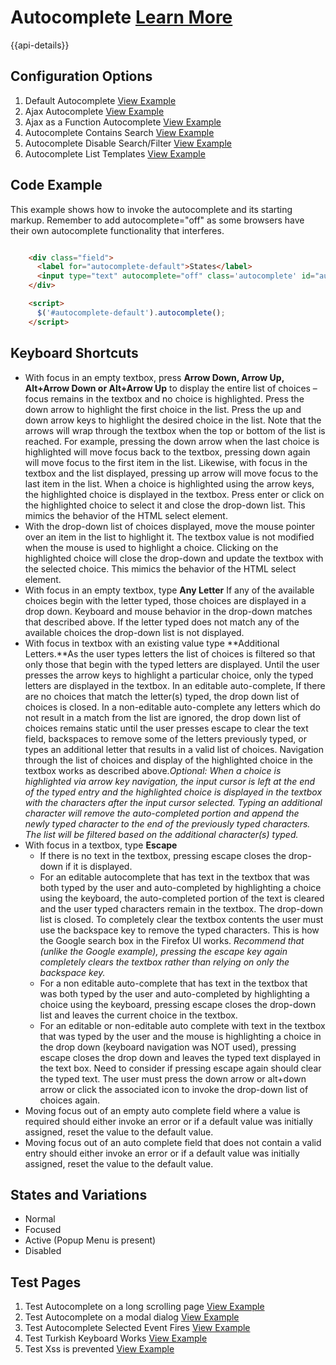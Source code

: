 # Autocomplete  [Learn More](https://soho.infor.com/index.php?p=component/autocomplete)

{{api-details}}

## Configuration Options

1. Default Autocomplete [View Example]( ../components/autocomplete/example-index)
2. Ajax Autocomplete [View Example]( ../components/autocomplete/example-ajax)
3. Ajax as a Function Autocomplete  [View Example]( ../components/autocomplete/example-ajax-as-function)
4. Autocomplete Contains Search [View Example]( ../components/autocomplete/example-contains)
5. Autocomplete Disable Search/Filter [View Example]( ../components/autocomplete/example-no-filtering)
6. Autocomplete List Templates [View Example]( ../components/autocomplete/example-templates)

## Code Example

This example shows how to invoke the autocomplete and its starting markup. Remember to add autocomplete="off" as some browsers have their own autocomplete functionality that interferes.

```html

    <div class="field">
      <label for="autocomplete-default">States</label>
      <input type="text" autocomplete="off" class='autocomplete' id="autocomplete-default">
    </div>

    <script>
      $('#autocomplete-default').autocomplete();
    </script>


```

## Keyboard Shortcuts

-   With focus in an empty textbox, press **Arrow Down, Arrow Up, Alt+Arrow Down or Alt+Arrow Up** to display the entire list of choices – focus remains in the textbox and no choice is highlighted. Press the down arrow to highlight the first choice in the list. Press the up and down arrow keys to highlight the desired choice in the list. Note that the arrows will wrap through the textbox when the top or bottom of the list is reached. For example, pressing the down arrow when the last choice is highlighted will move focus back to the textbox, pressing down again will move focus to the first item in the list. Likewise, with focus in the textbox and the list displayed, pressing up arrow will move focus to the last item in the list. When a choice is highlighted using the arrow keys, the highlighted choice is displayed in the textbox. Press enter or click on the highlighted choice to select it and close the drop-down list. This mimics the behavior of the HTML select element.
-   With the drop-down list of choices displayed, move the mouse pointer over an item in the list to highlight it. The textbox value is not modified when the mouse is used to highlight a choice. Clicking on the highlighted choice will close the drop-down and update the textbox with the selected choice. This mimics the behavior of the HTML select element.
-   With focus in an empty textbox, type **Any Letter** If any of the available choices begin with the letter typed, those choices are displayed in a drop down. Keyboard and mouse behavior in the drop-down matches that described above. If the letter typed does not match any of the available choices the drop-down list is not displayed.
-   With focus in textbox with an existing value type **Additional Letters.**As the user types letters the list of choices is filtered so that only those that begin with the typed letters are displayed. Until the user presses the arrow keys to highlight a particular choice, only the typed letters are displayed in the textbox. In an editable auto-complete, If there are no choices that match the letter(s) typed, the drop down list of choices is closed. In a non-editable auto-complete any letters which do not result in a match from the list are ignored, the drop down list of choices remains static until the user presses escape to clear the text field, backspaces to remove some of the letters previously typed, or types an additional letter that results in a valid list of choices. Navigation through the list of choices and display of the highlighted choice in the textbox works as described above.*Optional: When a choice is highlighted via arrow key navigation, the input cursor is left at the end of the typed entry and the highlighted choice is displayed in the textbox with the characters after the input cursor selected. Typing an additional character will remove the auto-completed portion and append the newly typed character to the end of the previously typed characters. The list will be filtered based on the additional character(s) typed.*
-   With focus in a textbox, type **Escape**
    -   If there is no text in the textbox, pressing escape closes the drop-down if it is displayed.
    -   For an editable autocomplete that has text in the textbox that was both typed by the user and auto-completed by highlighting a choice using the keyboard, the auto-completed portion of the text is cleared and the user typed characters remain in the textbox. The drop-down list is closed. To completely clear the textbox contents the user must use the backspace key to remove the typed characters. This is how the Google search box in the Firefox UI works. *Recommend that (unlike the Google example), pressing the escape key again completely clears the textbox rather than relying on only the backspace key.*
    -   For a non editable auto-complete that has text in the textbox that was both typed by the user and auto-completed by highlighting a choice using the keyboard, pressing escape closes the drop-down list and leaves the current choice in the textbox.
    -   For an editable or non-editable auto complete with text in the textbox that was typed by the user and the mouse is highlighting a choice in the drop down (keyboard navigation was NOT used), pressing escape closes the drop down and leaves the typed text displayed in the text box. Need to consider if pressing escape again should clear the typed text. The user must press the down arrow or alt+down arrow or click the associated icon to invoke the drop-down list of choices again.
-   Moving focus out of an empty auto complete field where a value is required should either invoke an error or if a default value was initially assigned, reset the value to the default value.
-   Moving focus out of an auto complete field that does not contain a valid entry should either invoke an error or if a default value was initially assigned, reset the value to the default value.

## States and Variations

-   Normal
-   Focused
-   Active (Popup Menu is present)
-   Disabled


## Test Pages

1. Test Autocomplete on a long scrolling page [View Example]( ../components/autocomplete/test-longpage-modal)
2. Test Autocomplete on a modal dialog [View Example]( ../components/autocomplete/test-modal-autocomplete)
3. Test Autocomplete Selected Event Fires  [View Example]( ../components/autocomplete/test-selected-event)
4. Test Turkish Keyboard Works [View Example]( ../components/autocomplete/test-turkish-filters)
5. Test Xss is prevented [View Example]( ../components/autocomplete/test-xss-security)
